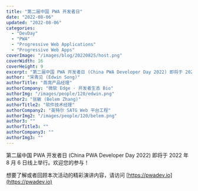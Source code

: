 ```yaml
---
title: "第二届中国 PWA 开发者日"
date: "2022-08-06"
updated: "2022-08-06"
categories: 
  - "DevDay"
  - "PWA"
  - "Progressive Web Applications"
  - "Progressive Web Apps"
coverImage: "/images/blog/20220825/host.png"
coverWidth: 16
coverHeight: 9
excerpt: "第二届中国 PWA 开发者日 (China PWA Developer Day 2022) 即将于 2022 年 8 月 6 日线上举行。欢迎您的参与！"
author: "宋青见 (Edwin Song)"
authorTitle: "首席产品经理"
authorCompany: "微软 Edge · 开发者生态 Bio"
authorImg: "/images/people/120/edwin.png"
author2: "张敏 (Belem Zhang)"
authorTitle2: "软件技术经理"
authorCompany2: "英特尔 SATG Web 平台工程"
authorImg2: "/images/people/120/belem.png"
author3: ""
authorTitle3: ""
authorCompany3: ""
authorImg3: ""
---
```


第二届中国 PWA 开发者日 (China PWA Developer Day 2022) 即将于 2022 年 8 月 6 日线上举行。欢迎您的参与！

想要了解或者回顾本次活动的精彩演讲内容，请访问 [https://pwadev.io](https://pwadev.io)
